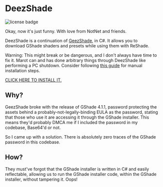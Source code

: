 ﻿# DeezShade

![license badge](https://img.shields.io/badge/license-%20MIT--except--for--GShade--Developers-green)

Okay, now it's just funny. With love from NotNet and friends.

DeezShade is a continuation of [GeezShade](https://git.n2.pm/NotNite/geezshade), in C#. It allows you to download GShade shaders and presets while using them with ReShade.

Warning: This might break or be dangerous, and I don't always have time to fix it. Marot can and has done arbitrary things through DeezShade like performing a PC shutdown. Consider following [this guide](https://gist.github.com/ry00001/3e2e63b986cb0c673645ea42ffafcc26) for manual installation steps.

[CLICK HERE TO INSTALL IT.](https://git.n2.pm/NotNite/DeezShade/releases/latest)

## Why?

GeezShade broke with the release of GShade 4.1.1, password protecting the assets behind a probably-not-legally-binding EULA as the password, stating that those who use it are accessing it through the GShade installer. This means they'd probably DMCA me if I included the password in my codebase, Base64'd or not.

So I came up with a solution. There is absolutely zero traces of the GShade password in this codebase.

## How?

They must've forgot that the GShade installer is written in C# and easily reflectable, allowing us to run the GShade installer code, within the GShade installer, without tampering it. Oops!
